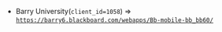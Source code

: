  - Barry University(`client_id=1058`) => [`https://barry6.blackboard.com/webapps/Bb-mobile-bb_bb60/`](https://barry6.blackboard.com/webapps/Bb-mobile-bb_bb60/)
